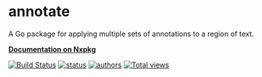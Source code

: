# annotate

A Go package for applying multiple sets of annotations to a region of text.

**[Documentation on Nxpkg](https://nxpkg.com/github.com/nxpkg/annotate)**

[![Build Status](https://travis-ci.org/nxpkg/annotate.png?branch=master)](https://travis-ci.org/nxpkg/annotate)
[![status](https://nxpkg.com/api/repos/github.com/nxpkg/annotate/badges/status.png)](https://nxpkg.com/github.com/nxpkg/annotate)
[![authors](https://nxpkg.com/api/repos/github.com/nxpkg/annotate/badges/authors.png)](https://nxpkg.com/github.com/nxpkg/annotate)
[![Total views](https://nxpkg.com/api/repos/github.com/nxpkg/annotate/counters/views.png)](https://nxpkg.com/github.com/nxpkg/annotate)
